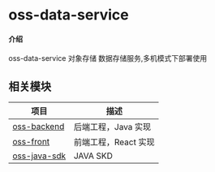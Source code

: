 # oss-data-service

#### 介绍
oss-data-service  对象存储 数据存储服务,多机模式下部署使用

## 相关模块

| 项目 | 描述 |
|------|------|
| [oss-backend](https://github.com/HiCooper/oss-backend) | 后端工程，Java 实现|
| [oss-front](https://github.com/HiCooper/oss-front) | 前端工程，React 实现|
| [oss-java-sdk](https://github.com/HiCooper/oss-sdk-java) | JAVA SKD |
